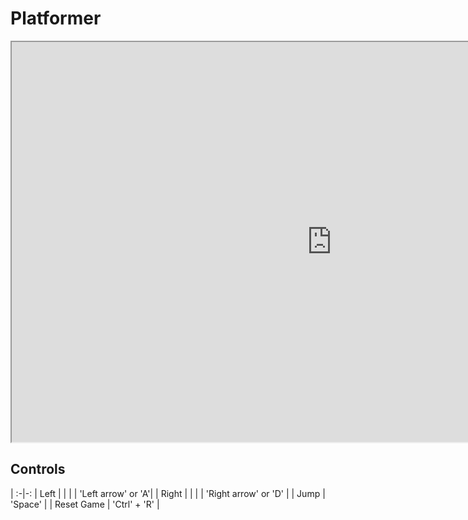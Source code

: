 # Platformer
<iframe width="1024" height="640" src="https://locstock04.github.io/MarioLike"></iframe>

## Controls
  | 
:-|-:
| Left  |   |
|       | 'Left arrow' or 'A'|
| Right |   |
|       | 'Right arrow' or 'D' |
| Jump  | 'Space'  |
| Reset Game | 'Ctrl' + 'R' |
